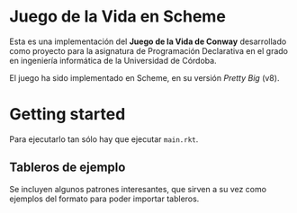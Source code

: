# Juego de la Vida en Scheme

Esta es una implementación del **Juego de la Vida de Conway** desarrollado como proyecto para la asignatura de Programación Declarativa en el grado en ingeniería informática de la Universidad de Córdoba.

El juego ha sido implementado en Scheme, en su versión *Pretty Big* (v8).

# Getting started

Para ejecutarlo tan sólo hay que ejecutar `main.rkt`.

## Tableros de ejemplo

Se incluyen algunos patrones interesantes, que sirven a su vez como ejemplos del formato para poder importar tableros.
